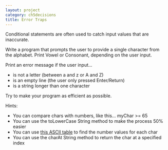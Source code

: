 ```yaml
---
layout: project
category: ch5decisions
title: Error Traps
---
```

Conditional statements are often used to catch input values that are inaccurate.

Write a program that prompts the user to provide a single character from the alphabet. Print Vowel or Consonant, depending on the user input.

Print an error message if the user input...
  - is not a letter (between a and z or A and Z)
  - is an empty line (the user only pressed Enter/Return)
  - is a string longer than one character

Try to make your program as efficient as possible.

Hints:
  - You can compare chars with numbers, like this... myChar >= 65
  - You can use the toLowerCase String method to make the process 50% easier
  - You can use [this ASCII table](http://www.asciitable.com/) to find the number values for each char
  - You can use the charAt String method to return the char at a specified index
